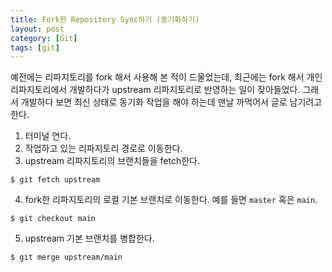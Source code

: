 ```yaml
---
title: Fork한 Repository Sync하기 (동기화하기)
layout: post
category: [Git]
tags: [git]
---
```


예전에는 리파지토리를 fork 해서 사용해 본 적이 드물었는데, 최근에는 fork 해서 개인 리파지토리에서 개발하다가 upstream 리파지토리로 반영하는 일이 잦아들었다. 그래서 개발하다 보면 최신 상태로 동기화 작업을 해야 하는데 맨날 까먹어서 글로 남기려고 한다.

1. 터미널 연다.
2. 작업하고 있는 리파지토리 경로로 이동한다.
3. upstream 리파지토리의 브랜치들을 fetch한다.
```
$ git fetch upstream
```
4. fork한 리파지토리의 로컬 기본 브랜치로 이동한다. 예를 들면 ```master``` 혹은 ```main```.
```
$ git checkout main
```
5. upstream 기본 브랜치를 병합한다.
```
$ git merge upstream/main
```
